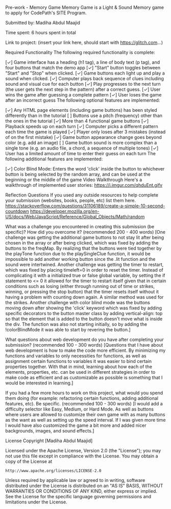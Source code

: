 Pre-work - Memory Game
Memory Game is a Light & Sound Memory game to apply for CodePath's SITE Program.

Submitted by: Madiha Abdul Maajid

Time spent: 6 hours spent in total

Link to project: (insert your link here, should start with https://glitch.com...)

Required Functionality
The following required functionality is complete:

[✓] Game interface has a heading (h1 tag), a line of body text (p tag), and four buttons that match the demo app
[✓] "Start" button toggles between "Start" and "Stop" when clicked.
[✓] Game buttons each light up and play a sound when clicked.
[✓] Computer plays back sequence of clues including sound and visual cue for each button
[✓] Play progresses to the next turn (the user gets the next step in the pattern) after a correct guess.
[✓] User wins the game after guessing a complete pattern
[✓] User loses the game after an incorrect guess
The following optional features are implemented:

[✓] Any HTML page elements (including game buttons) has been styled differently than in the tutorial
[ ] Buttons use a pitch (frequency) other than the ones in the tutorial
[✓] More than 4 functional game buttons
[✓] Playback speeds up on each turn
[✓] Computer picks a different pattern each time the game is played
[✓] Player only loses after 3 mistakes (instead of on the first mistake)
[✓] Game button appearance change goes beyond color (e.g. add an image)
[ ] Game button sound is more complex than a single tone (e.g. an audio file, a chord, a sequence of multiple tones)
[✓] User has a limited amount of time to enter their guess on each turn
The following additional features are implemented:

[✓] Color Blind Mode: Enters the word 'click' inside the button to whichever button is being selected by the random array, and can be used at the beginning or the middle of the game
Video Walkthrough
Here's a walkthrough of implemented user stories:
https://i.imgur.com/qhduEnt.gifv

Reflection Questions
If you used any outside resources to help complete your submission (websites, books, people, etc) list them here. https://stackoverflow.com/questions/31106189/create-a-simple-10-second-countdown https://developer.mozilla.org/en-US/docs/Web/JavaScript/Reference/Global_Objects/Math/random

What was a challenge you encountered in creating this submission (be specific)? How did you overcome it? (recommended 200 - 400 words) [One challenge was getting the additional game buttons to not stay lit after being chosen in the array or after being clicked, which was fixed by adding the buttons to the freqMap. By realizing that the buttons were tied together by the playTone function due to the playSingleClue function, it would be impossible to add another working button since the .lit function and the sound were intertwined. Another challenge was getting the timer to restart, which was fixed by placing timeleft=0 in order to reset the timer. Instead of complicating it with a initialized true or false global variable, by setting the if statement to <= 0 it allowed for the timer to restart itself given that in certain conditions such as losing (either through running out of time or strikes, winning, or pressing the stop button) that the timer resets itself without it having a problem with counting down again. A similar method was used for the strikes. Another challenge with color blind mode was the buttons moving down after showing the 'click' keyword which was fixed by adding specific decorators to the button master class by adding vertical-align: top so that the element that is added to the button doesn't move what is inside the div. The function was also not starting initially, so by adding the !colorBlindMode it was able to start by revering the button.]

What questions about web development do you have after completing your submission? (recommended 100 - 300 words) [Questions that I have about web development is how to make the code more efficient. By minimizing my functions and variables to only necessities for functions, as well as assignment certain functions to variables it was easier to bind certain properties together. With that in mind, learning about how each of the elements, properties, etc. can be used in different strategies in order to make code as efficient and as customizable as possible is something that I would be interested in learning.]

If you had a few more hours to work on this project, what would you spend them doing (for example: refactoring certain functions, adding additional features, etc). Be specific. (recommended 100 - 300 words) [I would add a difficulty selector like Easy, Medium, or Hard Mode. As well as buttons where users are allowed to customize their own game with as many buttons as the want as well as setting up the speed interval. If I was given more time I would have also customized the game a bit more and added nicer backgrounds, images, and sound effects.]

License
Copyright [Madiha Abdul Maajid]

Licensed under the Apache License, Version 2.0 (the "License");
you may not use this file except in compliance with the License.
You may obtain a copy of the License at

    http://www.apache.org/licenses/LICENSE-2.0

Unless required by applicable law or agreed to in writing, software
distributed under the License is distributed on an "AS IS" BASIS,
WITHOUT WARRANTIES OR CONDITIONS OF ANY KIND, either express or implied.
See the License for the specific language governing permissions and
limitations under the License.
